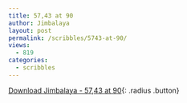 ```yaml
---
title: 57,43 at 90
author: Jimbalaya
layout: post
permalink: /scribbles/5743-at-90/
views:
  - 819
categories:
  - scribbles
---
```


<p><audio src='/audio/scribbles/Jimbalaya-Scribbles-57_43_at_90.mp3' preload='auto' /></p>

[Download Jimbalaya - 57,43 at 90](/audio/scribbles/Jimbalaya-Scribbles-57_43_at_90.mp3){: .radius .button}
